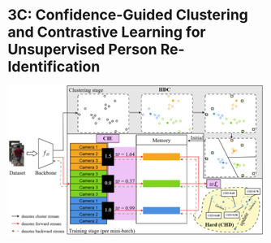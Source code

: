 # 3C: Confidence-Guided Clustering and Contrastive Learning for Unsupervised Person Re-Identification

![framework](figs/framework.png)
